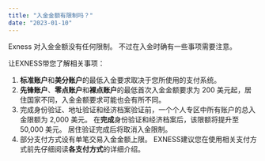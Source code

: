 ```yaml
---
title: "入金金额有限制吗？"
date: "2023-01-10"
---
```


Exness 对入金金额没有任何限制。 不过在入金时确有一些事项需要注意。

让EXNESS带您了解相关事项：

1. **标准账户**和**美分账户**的最低入金要求取决于您所使用的支付系统。
2. **先锋账户**、**零点账户**和**裸点账户**的最低首次入金金额要求为 200 美元起，居住国家不同，入金金额要求可能也会有所不同。
3. 完成身份验证、地址验证和经济档案验证前，一个个人专区中所有账户的总入金限额为 2,000 美元。 在**完成**身份验证和经济档案后，该限额将提升至 50,000 美元。 居住验证完成后将取消入金限制。
4. 部分支付方式设有单笔交易入金金额上限。 EXNESS建议您在使用相关支付方式前先仔细阅读**各支付方式**的详细介绍。

